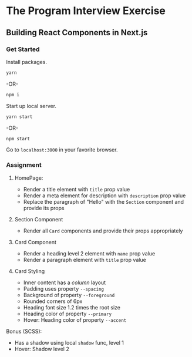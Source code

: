 # The Program Interview Exercise

## Building React Components in Next.js

### Get Started

Install packages.

```bash
yarn
```
-OR-
```bash
npm i
``` 

Start up local server.

```bash
yarn start
```
-OR-
```bash
npm start
```

Go to `localhost:3000` in your favorite browser.

### Assignment

1. HomePage:

   - Render a title element with `title` prop value
   - Render a meta element for description with `description` prop value
   - Replace the paragraph of "Hello" with the `Section` component and provide its props

2. Section Component

   - Render all `Card` components and provide their props appropriately

3. Card Component

   - Render a heading level 2 element with `name` prop value
   - Render a paragraph element with `title` prop value

4. Card Styling

   - Inner content has a _column_ layout
   - Padding uses property `--spacing`
   - Background of property `--foreground`
   - Rounded corners of 6px
   - Heading font size 1.2 times the root size
   - Heading color of property `--primary`
   - Hover: Heading color of property `--accent`

Bonus (SCSS):
   
   - Has a shadow using local `shadow` func, level 1
   - Hover: Shadow level 2
  